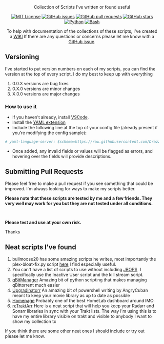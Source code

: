 
<div align="center">

Collection of Scripts I've written or found useful

[![MIT License](https://img.shields.io/badge/license-MIT-blue.svg)](https://opensource.org/licenses/MIT)
[![GitHub issues](https://img.shields.io/github/issues/Drazzilb08/daps.svg)](https://github.com/Drazzilb08/daps/issues)
[![GitHub pull requests](https://img.shields.io/github/issues-pr/Drazzilb08/daps.svg)](https://github.com/Drazzilb08/daps/pulls)
[![GitHub stars](https://img.shields.io/github/stars/Drazzilb08/daps.svg)](https://github.com/Drazzilb08/daps/stargazers)
[![Python](https://img.shields.io/badge/python-3.8-blue.svg)](https://www.python.org/downloads/release/python-380/)
[![Bash](https://img.shields.io/badge/bash-5.0-green.svg)](https://www.gnu.org/software/bash/)

To help with documentation of the collections of these scripts, I've created a [WIKI](https://github.com/Drazzilb08/daps/wiki) If there are any questions or concerns please let me know with a [GitHub issue](https://github.com/Drazzilb08/daps/issues).

</div>

## Versioning

I've started to put version numbers on each of my scripts, you can find the version at the top of every script.
I do my best to keep up with everything

1. 0.0.X versions are bug fixes
2. 0.X.0 versions are minor changes
3. X.0.0 versions are major changes

### How to use it

- If you haven't already, install [VSCode](https://code.visualstudio.com/docs/setup/setup-overview).
- Install the [YAML extension](https://marketplace.visualstudio.com/items?itemName=redhat.vscode-yaml)
- Include the following line at the top of your config file (already present if you're modifying the config sample):
```yaml
# yaml-language-server: $schema=https://raw.githubusercontent.com/Drazzilb08/daps/master/schemas/config-schema.json
```
- Once added, any invalid fields or values will be flagged as errors, and hovering over the fields will provide descriptions.

## Submitting Pull Requests

Please feel free to make a pull request if you see something that could be improved. I'm always looking for ways to make my scripts better.

**Please note that these scripts are tested by me and a few friends. They very well may work for you but they are not tested under all conditions.**

<br>

**Please test and use at your own risk.**

Thanks

## Neat scripts I've found

1. bullmoose20 has some amazing scripts he writes, most importantly the plex-bloat-fix.py script [here](https://github.com/bullmoose20/Plex-Stuff) I find especially useful.
2. You can't have a list of scripts to use without including [JBOPS](https://github.com/blacktwin/JBOPS). I specifically use the Inactive User script and the kill stream script.
3. [qBitManager](https://github.com/StuffAnThings/qbit_manage) Amazing bit of python scripting that makes managing qBittorrent much easier
4. [Upgradinatorr](https://github.com/angrycuban13/Just-A-Bunch-Of-Starr-Scripts/tree/main/Upgradinatorr) An amazing bit of powershell writing by AngryCuban meant to keep your movie library as up to date as possible
5. [Homepage](https://github.com/benphelps/homepage) Probably one of the best HomeLab dashboard around IMO.
6. [reTraktArr](https://github.com/zakkarry/reTraktarr) Here is a neat script that will help you keep your Radarr and Sonarr libraries in sync with your Trakt lists. The way I'm using this is to have my entire library visible on trakt and visible to anybody I want to show my collection to

If you think there are some other neat ones I should include or try out please let me know.
